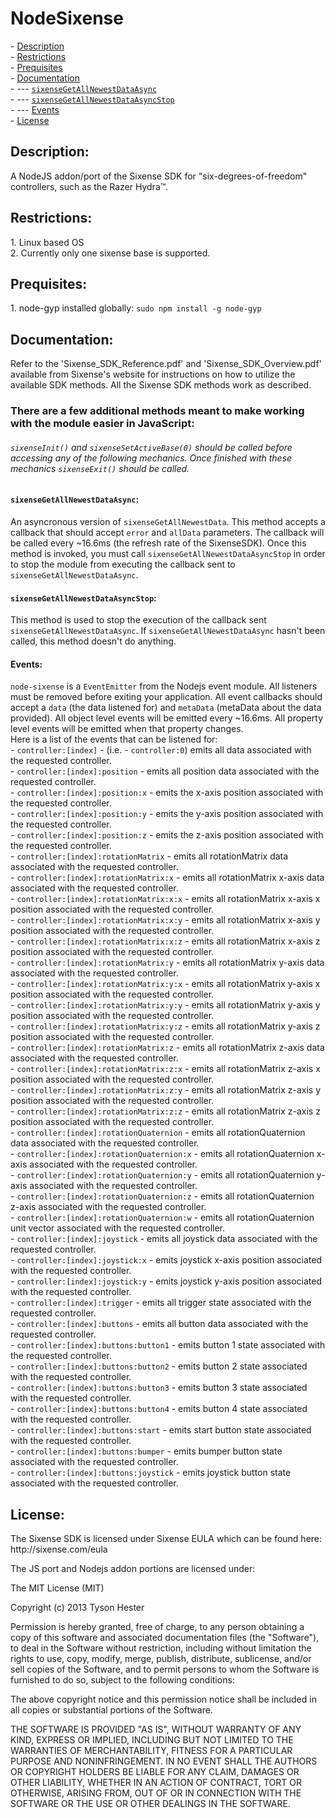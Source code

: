 <h1>NodeSixense</h1>
- <a href="https://github.com/ironman9967/NodeSixense#description">Description</a><br>
- <a href="https://github.com/ironman9967/NodeSixense#restrictions">Restrictions</a><br>
- <a href="https://github.com/ironman9967/NodeSixense#prequisites">Prequisites</a><br>
- <a href="https://github.com/ironman9967/NodeSixense#documentation">Documentation</a><br>
- --- <a href="https://github.com/ironman9967/NodeSixense#sixensegetallnewestdataasync"><code>sixenseGetAllNewestDataAsync</code></a><br>
- --- <a href="https://github.com/ironman9967/NodeSixense#sixensegetallnewestdataasyncstop"><code>sixenseGetAllNewestDataAsyncStop</code></a><br>
- --- <a href="https://github.com/ironman9967/NodeSixense#events">Events</a><br>
- <a href="https://github.com/ironman9967/NodeSixense#license">License</a><br>
<h2>Description:</h2>
A NodeJS addon/port of the Sixense SDK for "six-degrees-of-freedom" controllers, such as the Razer Hydra™.
<h2>Restrictions:</h2>
1. Linux based OS<br>
2. Currently only one sixense base is supported.<br>
<h2>Prequisites:</h2>
1. node-gyp installed globally: <code>sudo npm install -g node-gyp</code><br>
<h2>Documentation:</h2>
Refer to the 'Sixense_SDK_Reference.pdf' and 'Sixense_SDK_Overview.pdf' available from Sixense's website for instructions on how to utilize the available SDK methods. All the Sixense SDK methods work as described.
<h3>There are a few additional methods meant to make working with the module easier in JavaScript:</h3>
<h6><code>sixenseInit()</code> and <code>sixenseSetActiveBase(0)</code> should be called before accessing any of the following mechanics. Once finished with these mechanics <code>sixenseExit()</code> should be called.</h6>
<h4><code>sixenseGetAllNewestDataAsync</code>:</h4>
An asyncronous version of <code>sixenseGetAllNewestData</code>. This method accepts a callback that should accept <code>error</code> and <code>allData</code> parameters. The callback will be called every ~16.6ms (the refresh rate of the SixenseSDK). Once this method is invoked, you must call <code>sixenseGetAllNewestDataAsyncStop</code> in order to stop the module from executing the callback sent to <code>sixenseGetAllNewestDataAsync</code>.
<h4><code>sixenseGetAllNewestDataAsyncStop</code>:</h4>
This method is used to stop the execution of the callback sent <code>sixenseGetAllNewestDataAsync</code>. If <code>sixenseGetAllNewestDataAsync</code> hasn't been called, this method doesn't do anything.
<h4>Events:</h4>
<code>node-sixense</code> is a <code>EventEmitter</code> from the Nodejs event module. All listeners must be removed before exiting your application. All event callbacks should accept a <code>data</code> (the data listened for) and <code>metaData</code> (metaData about the data provided). All object level events will be emitted every ~16.6ms. All property level events will be emitted when that property changes.<br>
Here is a list of the events that can be listened for:<br>
- <code>controller:[index]</code> - (i.e. - <code>controller:0</code>) emits all data associated with the requested controller.<br>
- <code>controller:[index]:position</code> - emits all position data associated with the requested controller.<br>
- <code>controller:[index]:position:x</code> - emits the x-axis position associated with the requested controller.<br>
- <code>controller:[index]:position:y</code> - emits the y-axis position associated with the requested controller.<br>
- <code>controller:[index]:position:z</code> - emits the z-axis position associated with the requested controller.<br>
- <code>controller:[index]:rotationMatrix</code> - emits all rotationMatrix data associated with the requested controller.<br>
- <code>controller:[index]:rotationMatrix:x</code> - emits all rotationMatrix x-axis data associated with the requested controller.<br>
- <code>controller:[index]:rotationMatrix:x:x</code> - emits all rotationMatrix x-axis x position associated with the requested controller.<br>
- <code>controller:[index]:rotationMatrix:x:y</code> - emits all rotationMatrix x-axis y position associated with the requested controller.<br>
- <code>controller:[index]:rotationMatrix:x:z</code> - emits all rotationMatrix x-axis z position associated with the requested controller.<br>
- <code>controller:[index]:rotationMatrix:y</code> - emits all rotationMatrix y-axis data associated with the requested controller.<br>
- <code>controller:[index]:rotationMatrix:y:x</code> - emits all rotationMatrix y-axis x position associated with the requested controller.<br>
- <code>controller:[index]:rotationMatrix:y:y</code> - emits all rotationMatrix y-axis y position associated with the requested controller.<br>
- <code>controller:[index]:rotationMatrix:y:z</code> - emits all rotationMatrix y-axis z position associated with the requested controller.<br>
- <code>controller:[index]:rotationMatrix:z</code> - emits all rotationMatrix z-axis data associated with the requested controller.<br>
- <code>controller:[index]:rotationMatrix:z:x</code> - emits all rotationMatrix z-axis x position associated with the requested controller.<br>
- <code>controller:[index]:rotationMatrix:z:y</code> - emits all rotationMatrix z-axis y position associated with the requested controller.<br>
- <code>controller:[index]:rotationMatrix:z:z</code> - emits all rotationMatrix z-axis z position associated with the requested controller.<br>
- <code>controller:[index]:rotationQuaternion</code> - emits all rotationQuaternion data associated with the requested controller.<br>
- <code>controller:[index]:rotationQuaternion:x</code> - emits all rotationQuaternion x-axis associated with the requested controller.<br>
- <code>controller:[index]:rotationQuaternion:y</code> - emits all rotationQuaternion y-axis associated with the requested controller.<br>
- <code>controller:[index]:rotationQuaternion:z</code> - emits all rotationQuaternion z-axis associated with the requested controller.<br>
- <code>controller:[index]:rotationQuaternion:w</code> - emits all rotationQuaternion unit vector associated with the requested controller.<br>
- <code>controller:[index]:joystick</code> - emits all joystick data associated with the requested controller.<br>
- <code>controller:[index]:joystick:x</code> - emits joystick x-axis position associated with the requested controller.<br>
- <code>controller:[index]:joystick:y</code> - emits joystick y-axis position associated with the requested controller.<br>
- <code>controller:[index]:trigger</code> - emits all trigger state associated with the requested controller.<br>
- <code>controller:[index]:buttons</code> - emits all button data associated with the requested controller.<br>
- <code>controller:[index]:buttons:button1</code> - emits button 1 state associated with the requested controller.<br>
- <code>controller:[index]:buttons:button2</code> - emits button 2 state associated with the requested controller.<br>
- <code>controller:[index]:buttons:button3</code> - emits button 3 state associated with the requested controller.<br>
- <code>controller:[index]:buttons:button4</code> - emits button 4 state associated with the requested controller.<br>
- <code>controller:[index]:buttons:start</code> - emits start button state associated with the requested controller.<br>
- <code>controller:[index]:buttons:bumper</code> - emits bumper button state associated with the requested controller.<br>
- <code>controller:[index]:buttons:joystick</code> - emits joystick button state associated with the requested controller.<br>

<h2>License:</h2>
The Sixense SDK is licensed under Sixense EULA which can be found here: http://sixense.com/eula

The JS port and Nodejs addon portions are licensed under:

The MIT License (MIT)

Copyright (c) 2013 Tyson Hester

Permission is hereby granted, free of charge, to any person obtaining a copy
of this software and associated documentation files (the "Software"), to deal
in the Software without restriction, including without limitation the rights
to use, copy, modify, merge, publish, distribute, sublicense, and/or sell
copies of the Software, and to permit persons to whom the Software is
furnished to do so, subject to the following conditions:

The above copyright notice and this permission notice shall be included in
all copies or substantial portions of the Software.

THE SOFTWARE IS PROVIDED "AS IS", WITHOUT WARRANTY OF ANY KIND, EXPRESS OR
IMPLIED, INCLUDING BUT NOT LIMITED TO THE WARRANTIES OF MERCHANTABILITY,
FITNESS FOR A PARTICULAR PURPOSE AND NONINFRINGEMENT. IN NO EVENT SHALL THE
AUTHORS OR COPYRIGHT HOLDERS BE LIABLE FOR ANY CLAIM, DAMAGES OR OTHER
LIABILITY, WHETHER IN AN ACTION OF CONTRACT, TORT OR OTHERWISE, ARISING FROM,
OUT OF OR IN CONNECTION WITH THE SOFTWARE OR THE USE OR OTHER DEALINGS IN
THE SOFTWARE.
